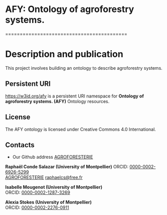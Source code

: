# AFY: Ontology of agroforestry systems. 
==========================================

# Description and publication 

This project involves building an ontology to describe agroforestry systems.  


## Persistent URI 
https://w3id.org/afy is a persistent URI namespace for **Ontology of agroforestry systems. (AFY)** Ontology resources.


## License
The AFY ontology is licensed under Creative Commons 4.0 International. 

## Contacts

* Our Github address [AGROFORESTERIE](https://github.com/agroforesterie)

**Raphaël Conde Salazar (University of Montpellier)** 
ORCID: [0000-0002-6926-5299](https://orcid.org/0000-0002-6926-5299)   
[AGROFORESTERIE](https://github.com/AGROFORESTERIE)
<raphaelcs@free.fr>

**Isabelle Mougenot (University of Montpellier)**  
ORCID: [0000-0002-1287-3269](https://orcid.org/0000-0002-1287-3269) 

**Alexia Stokes (University of Montpellier)**  
ORCID: [0000-0002-2276-0911](https://orcid.org/0000-0002-2276-0911)
